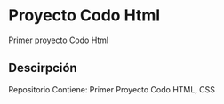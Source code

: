 # Proyecto Codo Html
 Primer proyecto Codo Html

## Descirpción
Repositorio Contiene: Primer Proyecto Codo HTML, CSS
